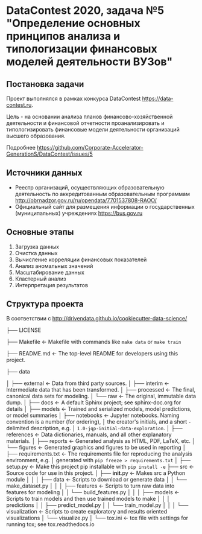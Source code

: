 # DataContest 2020, задача №5 "Определение основных принципов анализа и типологизации финансовых моделей деятельности ВУЗов"

## Постановка задачи
Проект выполнялся в рамках конкурса DataContest https://data-contest.ru. 

Цель - на основании анализа планов финансово-хозяйственной деятельности и финансовой отчетности проанализировать и типологизировать финансовые модели деятельности организаций высшего образования.

Подробнее https://github.com/Corporate-Accelerator-GenerationS/DataContest/issues/5

## Источники данных
- Реестр организаций, осуществляющих образовательную деятельность по аккредитованным образовательным программам http://obrnadzor.gov.ru/ru/opendata/7701537808-RAOO/
- Официальный сайт для размещения информации о государственных (муниципальных) учреждениях https://bus.gov.ru

## Основные этапы
1. Загрузка данных
2. Очистка данных
3. Вычисление корреляции финансовых показателей
4. Анализ аномальных значений
5. Масштабирование данных
6. Кластерный анализ
7. Интерпретация результатов

## Структура проекта
В соответствии с http://drivendata.github.io/cookiecutter-data-science/

├── LICENSE

├── Makefile           <- Makefile with commands like `make data` or `make train`

├── README.md          <- The top-level README for developers using this project.

├── data

│   ├── external       <- Data from third party sources.
│   ├── interim        <- Intermediate data that has been transformed.
│   ├── processed      <- The final, canonical data sets for modeling.
│   └── raw            <- The original, immutable data dump.
│
├── docs               <- A default Sphinx project; see sphinx-doc.org for details
│
├── models             <- Trained and serialized models, model predictions, or model summaries
│
├── notebooks          <- Jupyter notebooks. Naming convention is a number (for ordering),
│                         the creator's initials, and a short `-` delimited description, e.g.
│                         `1.0-jqp-initial-data-exploration`.
│
├── references         <- Data dictionaries, manuals, and all other explanatory materials.
│
├── reports            <- Generated analysis as HTML, PDF, LaTeX, etc.
│   └── figures        <- Generated graphics and figures to be used in reporting
│
├── requirements.txt   <- The requirements file for reproducing the analysis environment, e.g.
│                         generated with `pip freeze > requirements.txt`
│
├── setup.py           <- Make this project pip installable with `pip install -e`
├── src                <- Source code for use in this project.
│   ├── __init__.py    <- Makes src a Python module
│   │
│   ├── data           <- Scripts to download or generate data
│   │   └── make_dataset.py
│   │
│   ├── features       <- Scripts to turn raw data into features for modeling
│   │   └── build_features.py
│   │
│   ├── models         <- Scripts to train models and then use trained models to make
│   │   │                 predictions
│   │   ├── predict_model.py
│   │   └── train_model.py
│   │
│   └── visualization  <- Scripts to create exploratory and results oriented visualizations
│       └── visualize.py
│
└── tox.ini            <- tox file with settings for running tox; see tox.readthedocs.io
